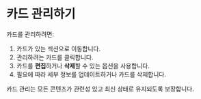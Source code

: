 # 카드 관리하기

카드를 관리하려면:

1. 카드가 있는 섹션으로 이동합니다.
2. 관리하려는 카드를 클릭합니다.
3. 카드를 **편집**하거나 **삭제**할 수 있는 옵션을 사용합니다.
4. 필요에 따라 세부 정보를 업데이트하거나 카드를 삭제합니다.

카드 관리는 모든 콘텐츠가 관련성 있고 최신 상태로 유지되도록 보장합니다.
